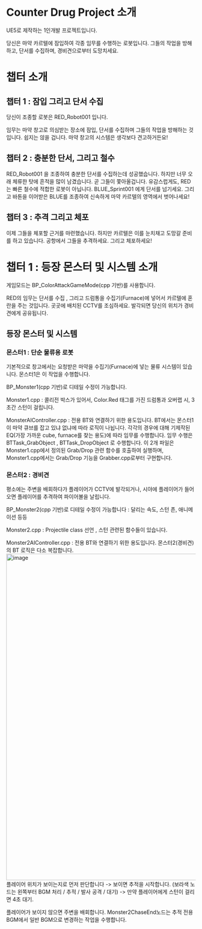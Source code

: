 # Counter Drug Project 소개
UE5로 제작하는 1인개발 프로젝트입니다.

당신은 마약 카르텔에 잠입하여 각종 임무를 수행하는 로봇입니다.
그들의 작업을 방해하고, 단서를 수집하며, 경비견으로부터 도망치세요.


# 챕터 소개

## 챕터 1 : 잠입 그리고 단서 수집
당신이 조종할 로봇은 RED_Robot001 입니다. 

임무는 마약 창고로 의심받는 장소에 잠입, 단서를 수집하며 그들의 작업을 방해하는 것입니다.
쉽지는 않을 겁니다. 마약 창고의 시스템은 생각보다 견고하거든요!


## 챕터 2 : 충분한 단서, 그리고 철수
RED_Robot001 을 조종하여 충분한 단서를 수집하는데 성공했습니다. 하지만 너무 오래 체류한 탓에 흔적을 많이 남겼습니다.
곧 그들이 쫓아올겁니다. 유감스럽게도, RED는 빠른 철수에 적합한 로봇이 아닙니다. BLUE_Sprint001 에게 단서를 넘기세요.
그리고 바톤을 이어받은 BLUE를 조종하여 신속하게 마약 카르텔의 영역에서 벗어나세요!


## 챕터 3 : 추격 그리고 체포
이제 그들을 체포할 근거를 마련했습니다. 하지만 카르텔은 이를 눈치채고 도망갈 준비를 하고 있습니다.
공항에서 그들을 추격하세요. 그리고 체포하세요!


# 챕터 1 : 등장 몬스터 및 시스템 소개
게임모드는 BP_ColorAttackGameMode(cpp 기반)를 사용합니다.

RED의 임무는 단서를 수집 , 그리고 드럼통을 수집기(Furnace)에 넣어서 카르텔에 혼란을 주는 것입니다.
곳곳에 배치된 CCTV를 조심하세요. 발각되면 당신의 위치가 경비견에게 공유됩니다.

## 등장 몬스터 및 시스템

### 몬스터1 : 단순 물류용 로봇
기본적으로 창고에서는 요청받은 마약을 수집기(Furnace)에 넣는 물류 시스템이 있습니다. 몬스터1은 이 작업을 수행합니다.

BP_Monster1(cpp 기반)로 디테일 수정이 가능합니다.

Monster1.cpp : 콜리전 박스가 있어서, Color.Red 태그를 가진 드럼통과 오버랩 시, 3초간 스턴이 걸립니다.

MonsterAIController.cpp : 전용 BT와 연결하기 위한 용도입니다. BT에서는 몬스터1이 마약 큐브를 잡고 있냐 없냐에 따라 로직이 나뉩니다.
각각의 경우에 대해 기제작된 EQ(가장 가까운 cube, furnace를 찾는 용도)에 따라 임무를 수행합니다. 임무 수행은 BTTask_GrabObject , BTTask_DropObject 로 수행합니다.
이 2개 파일은 Monster1.cpp에서 정의된 Grab/Drop 관련 함수를 호출하여 실행하며, Monster1.cpp에서는 Grab/Drop 기능을 Grabber.cpp로부터 구현합니다.

### 몬스터2 : 경비견
평소에는 주변을 배회하다가 플레이어가 CCTV에 발각되거나, 시야에 플레이어가 들어오면 플레이어를 추격하여 파이어볼을 날립니다.

BP_Monster2(cpp 기반)로 디테일 수정이 가능합니다 : 달리는 속도, 스턴 존, 애니메이션 등등

Monster2.cpp : Projectile class 선언 , 스턴 관련된 함수들이 있습니다.

Monster2AIController.cpp : 전용 BT와 연결하기 위한 용도입니다. 몬스터2(경비견)의 BT 로직은 다소 복잡합니다. 
<img width="1639" height="866" alt="image" src="https://github.com/user-attachments/assets/9c4fa928-4d77-4b01-9d74-e8cb858c7920" />
플레이어 위치가 보이는지로 먼저 판단합니다 -> 보이면 추적을 시작합니다. (보라색 노드는 왼쪽부터 BGM 처리 / 추적 / 발사 공격 / 대기) -> 만약 플레이어에게 스턴이 걸리면 4초 대기.

플레이어가 보이지 않으면 주변을 배회합니다. Monster2ChaseEnd노드는 추적 전용 BGM에서 일반 BGM으로 변경하는 작업을 수행합니다. 














